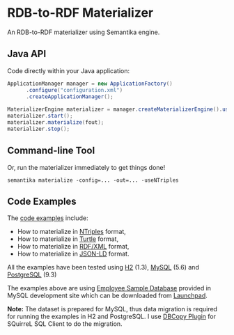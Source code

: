 RDB-to-RDF Materializer
=======================

An RDB-to-RDF materializer using Semantika engine.

Java API
--------

Code directly within your Java application:

```java
ApplicationManager manager = new ApplicationFactory()
      .configure("configuration.xml")
      .createApplicationManager();
      
MaterializerEngine materializer = manager.createMaterializerEngine().useNTriples();
materializer.start();
materializer.materialize(fout);
materializer.stop();
```

Command-line Tool
-----------------

Or, run the materializer immediately to get things done!

```
semantika materialize -config=... -out=... -useNTriples
```

Code Examples
-------------

The [code examples](https://github.com/obidea/semantika-materializer/tree/master/example) include:
* How to materialize in [NTriples][1] format,
* How to materialize in [Turtle][2] format,
* How to materialize in [RDF/XML][3] format,
* How to materialize in [JSON-LD][4] format.

All the examples have been tested using [H2][5] (1.3), [MySQL][6] (5.6) and [PostgreSQL][7] (9.3)

The examples above are using [Employee Sample Database](http://dev.mysql.com/doc/employee/en/index.html) provided in MySQL development site
which can be downloaded from [Launchpad](https://launchpad.net/test-db/).

**Note:** The dataset is prepared for MySQL, thus data migration is required for running the examples in H2 and PostgreSQL. I use 
[DBCopy Plugin](http://dbcopyplugin.sourceforge.net/) for SQuirreL SQL Client to do the migration.

  [1]: http://www.w3.org/TR/n-triples/   "W3C recommendation on NTriples syntax"
  [2]: http://www.w3.org/TR/turtle/   "W3C recommendation on Turtle syntax"
  [3]: http://www.w3.org/TR/rdf-syntax-grammar/   "W3C recommendation on RDF/XML syntax"
  [4]: http://www.w3.org/TR/json-ld/   "W3C recommendation on JSON-LD syntax"
  [5]: http://www.h2database.com/   "H2 site"
  [6]: http://www.mysql.com/   "MySQL site"
  [7]: http://www.postgresql.org/   "PostgreSQL site"


